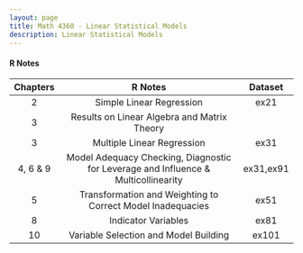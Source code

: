 ```yaml
---
layout: page
title: Math 4360 - Linear Statistical Models
description: Linear Statistical Models
---
```


#### R Notes

| Chapters | R Notes |Dataset |
| :---:         |     :---:      |     :---:      | 
|  2   | <a style="text-decoration:none" href="../assets/Data4360/RLabCh2.pdf" target="_blank" rel="noopener noreferrer">Simple Linear Regression</a>  |<a style="text-decoration:none" href="../assets/Data4360/ex21.txt" target="_blank" rel="noopener noreferrer">ex21</a>   |
|  3   | <a style="text-decoration:none" href="../assets/Data4360/RLabCh31.pdf" target="_blank" rel="noopener noreferrer">Results on Linear Algebra and Matrix Theory</a>  |  
|  3   | <a style="text-decoration:none" href="../assets/Data4360/RLabCh3.pdf" target="_blank" rel="noopener noreferrer">Multiple Linear Regression</a>  | <a style="text-decoration:none" href="../assets/Data4360/ex31.txt" target="_blank" rel="noopener noreferrer">ex31</a>  |
| 4, 6 & 9   | <a style="text-decoration:none" href="../assets/Data4360/RLabCh469.pdf" target="_blank" rel="noopener noreferrer">Model Adequacy Checking, Diagnostic for Leverage and Influence & Multicollinearity</a>  |<a style="text-decoration:none" href="../assets/Data4360/ex31.txt" target="_blank" rel="noopener noreferrer">ex31,</a><a style="text-decoration:none" href="../assets/Data4360/ex91.txt" target="_blank" rel="noopener noreferrer">ex91</a>    |
|  5   | <a style="text-decoration:none" href="../assets/Data4360/RLabCh5.pdf" target="_blank" rel="noopener noreferrer">Transformation and Weighting to Correct Model Inadequacies</a>  | <a style="text-decoration:none" href="../assets/Data4360/ex51.txt" target="_blank" rel="noopener noreferrer">ex51</a>   |
|  8   | <a style="text-decoration:none" href="../assets/Data4360/RLabCh8.pdf" target="_blank" rel="noopener noreferrer">Indicator Variables</a>  |<a style="text-decoration:none" href="../assets/Data4360/ex81.txt" target="_blank" rel="noopener noreferrer">ex81</a>   |
|  10   | <a style="text-decoration:none" href="../assets/Data4360/RLabCh10.pdf" target="_blank" rel="noopener noreferrer">Variable Selection and Model Building</a>  |<a style="text-decoration:none" href="../assets/Data4360/ex101.txt" target="_blank" rel="noopener noreferrer">ex101</a>   |


 
 
<!-- Note: this is how to write a comment in HTML. Everything in here won't show up on your webpage.-->

<!--
To increase the size of the title, use fewer # in front of the paper title.
To decrease the size of the title, use more #. 
To remove the italics, remove the * before and after the description
To remove the underline from the title, remove the <u> tags (<u> and </u>)
-->

